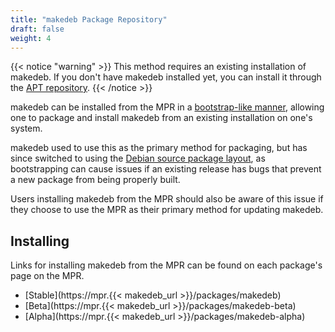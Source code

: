 ```yaml
---
title: "makedeb Package Repository"
draft: false
weight: 4
---
```


{{< notice "warning" >}}
This method requires an existing installation of makedeb. If you don't have makedeb installed yet, you can install it through the [APT repository](/installing/apt-repository).
{{< /notice >}}

makedeb can be installed from the MPR in a [bootstrap-like manner](https://en.wikipedia.org/wiki/Bootstrapping_(compilers)), allowing one to package and install makedeb from an existing installation on one's system.

makedeb used to use this as the primary method for packaging, but has since switched to using the [Debian source package layout](https://wiki.debian.org/Packaging/SourcePackage), as bootstrapping can cause issues if an existing release has bugs that prevent a new package from being properly built.

Users installing makedeb from the MPR should also be aware of this issue if they choose to use the MPR as their primary method for updating makedeb.

## Installing

Links for installing makedeb from the MPR can be found on each package's page on the MPR.

- [Stable](https://mpr.{{< makedeb_url >}}/packages/makedeb)
- [Beta](https://mpr.{{< makedeb_url >}}/packages/makedeb-beta)
- [Alpha](https://mpr.{{< makedeb_url >}}/packages/makedeb-alpha)
